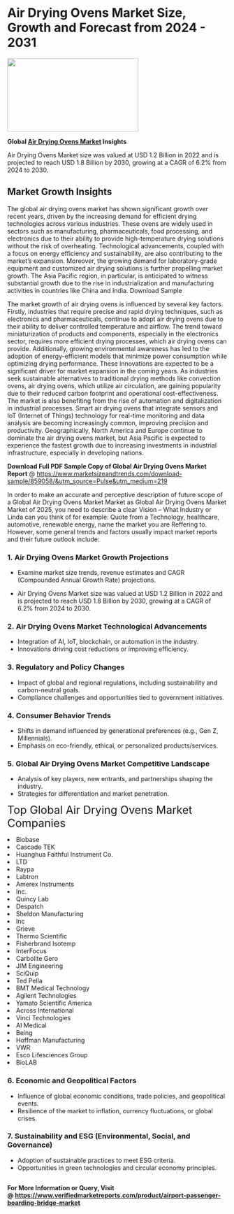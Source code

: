 <H1>Air Drying Ovens Market Size, Growth and Forecast from 2024 - 2031</H1><img class="aligncenter size-medium wp-image-584254" src="https://thirdeyenews.in/wp-content/uploads/2024/09/Global-Market-Research-300x168.jpeg" alt="" width="300" height="168" /><p><strong>Global&nbsp;<a href="https://www.marketsizeandtrends.com/download-sample/859058/&amp;utm_source=Pulse&amp;utm_medium=219">Air Drying Ovens Market</a> Insights</strong></p><p>Air Drying Ovens Market size was valued at USD 1.2 Billion in 2022 and is projected to reach USD 1.8 Billion by 2030, growing at a CAGR of 6.2% from 2024 to 2030.</p><p><h2>Market Growth Insights</h2> <p>The global air drying ovens market has shown significant growth over recent years, driven by the increasing demand for efficient drying technologies across various industries. These ovens are widely used in sectors such as manufacturing, pharmaceuticals, food processing, and electronics due to their ability to provide high-temperature drying solutions without the risk of overheating. Technological advancements, coupled with a focus on energy efficiency and sustainability, are also contributing to the market’s expansion. Moreover, the growing demand for laboratory-grade equipment and customized air drying solutions is further propelling market growth. The Asia Pacific region, in particular, is anticipated to witness substantial growth due to the rise in industrialization and manufacturing activities in countries like China and India. Download Sample </p> <p>The market growth of air drying ovens is influenced by several key factors. Firstly, industries that require precise and rapid drying techniques, such as electronics and pharmaceuticals, continue to adopt air drying ovens due to their ability to deliver controlled temperature and airflow. The trend toward miniaturization of products and components, especially in the electronics sector, requires more efficient drying processes, which air drying ovens can provide. Additionally, growing environmental awareness has led to the adoption of energy-efficient models that minimize power consumption while optimizing drying performance. These innovations are expected to be a significant driver for market expansion in the coming years. As industries seek sustainable alternatives to traditional drying methods like convection ovens, air drying ovens, which utilize air circulation, are gaining popularity due to their reduced carbon footprint and operational cost-effectiveness. The market is also benefiting from the rise of automation and digitalization in industrial processes. Smart air drying ovens that integrate sensors and IoT (Internet of Things) technology for real-time monitoring and data analysis are becoming increasingly common, improving precision and productivity. Geographically, North America and Europe continue to dominate the air drying ovens market, but Asia Pacific is expected to experience the fastest growth due to increasing investments in industrial infrastructure, especially in developing nations. </p><p><span class=""><strong>Download Full PDF Sample Copy of Global Air Drying Ovens Market Report</strong> @ <a href="https://www.marketsizeandtrends.com/download-sample/859058/&amp;utm_source=Pulse&amp;utm_medium=219" target="_blank">https://www.marketsizeandtrends.com/download-sample/859058/&amp;utm_source=Pulse&amp;utm_medium=219</a></span></p><p>In order to make an accurate and perceptive description of future scope of a Global&nbsp;Air Drying Ovens Market Market as Global&nbsp;Air Drying Ovens Market Market of 2025, you need to describe a clear Vision &ndash; What Industry or Linda can you think of for example: Quote from a Technology, healthcare, automotive, renewable energy, name the market you are Reffering to. However, some general trends and factors usually impact market reports and their future outlook include:</p><h3>1.&nbsp;<strong>Air Drying Ovens Market Growth Projections</strong></h3><ul><li>Examine market size trends, revenue estimates and CAGR (Compounded Annual Growth Rate) projections.</li><li><p>Air Drying Ovens Market size was valued at USD 1.2 Billion in 2022 and is projected to reach USD 1.8 Billion by 2030, growing at a CAGR of 6.2% from 2024 to 2030.</p></li></ul><h3>2.&nbsp;<strong>Air Drying Ovens Market Technological Advancements</strong></h3><ul><li>Integration of AI, IoT, blockchain, or automation in the industry.</li><li>Innovations driving cost reductions or improving efficiency.</li></ul><h3>3.&nbsp;<strong>Regulatory and Policy Changes</strong></h3><ul><li>Impact of global and regional regulations, including sustainability and carbon-neutral goals.</li><li>Compliance challenges and opportunities tied to government initiatives.</li></ul><h3>4.&nbsp;<strong>Consumer Behavior Trends</strong></h3><ul><li>Shifts in demand influenced by generational preferences (e.g., Gen Z, Millennials).</li><li>Emphasis on eco-friendly, ethical, or personalized products/services.</li></ul><h3>5.&nbsp;<strong>Global Air Drying Ovens Market Competitive Landscape</strong></h3><ul><li>Analysis of key players, new entrants, and partnerships shaping the industry.</li><li>Strategies for differentiation and market penetration.</li></ul><p data-pm-slice="1 1 []"><span style="color: inherit; font-family: inherit; font-size: 25px;">Top Global Air Drying Ovens Market Companies</span></p><div class="" data-test-id=""><p><li>Biobase</li><li> Cascade TEK</li><li> Huanghua Faithful Instrument Co.</li><li>LTD</li><li> Raypa</li><li> Labtron</li><li> Amerex Instruments</li><li> Inc.</li><li> Quincy Lab</li><li> Despatch</li><li> Sheldon Manufacturing</li><li> Inc</li><li> Grieve</li><li> Thermo Scientific</li><li> Fisherbrand Isotemp</li><li> InterFocus</li><li> Carbolite Gero</li><li> JIM Engineering</li><li> SciQuip</li><li> Ted Pella</li><li> BMT Medical Technology</li><li> Agilent Technologies</li><li> Yamato Scientific America</li><li> Across International</li><li> Vinci Technologies</li><li> AI Medical</li><li> Being</li><li> Hoffman Manufacturing</li><li> VWR</li><li> Esco Lifesciences Group</li><li> BioLAB</li></p></div><h3>6.&nbsp;<strong>Economic and Geopolitical Factors</strong></h3><ul><li>Influence of global economic conditions, trade policies, and geopolitical events.</li><li>Resilience of the market to inflation, currency fluctuations, or global crises.</li></ul><h3>7.&nbsp;<strong>Sustainability and ESG (Environmental, Social, and Governance)</strong></h3><ul><li>Adoption of sustainable practices to meet ESG criteria.</li><li>Opportunities in green technologies and circular economy principles.</li></ul><h2><strong style="font-size: 14px;">For More Information or Query, Visit @&nbsp;</strong><a style="background-color: #ffffff; font-size: 14px;" href="https://www.marketsizeandtrends.com/report/air-drying-ovens-market/" target="_blank">https://www.verifiedmarketreports.com/product/airport-passenger-boarding-bridge-market</a></h2>
